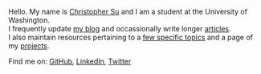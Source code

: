 

Hello. My name is [Christopher Su][1] and I am a student at the University of Washington.  
I frequently update [my blog][2] and occassionally write longer [articles][3].  
I also maintain resources pertaining to a [few specific topics][4] and a page of my [projects][8].

Find me on: [GitHub][5], [LinkedIn][6], [Twitter][7]

   [1]: http://christophersu.net/about/
   [2]: http://christophersu.net/blog/
   [3]: http://christophersu.net/articles/
   [4]: http://christophersu.net/archive/
   [5]: https://github.com/csu
   [6]: http://www.linkedin.com/in/suchristopher/
   [7]: http://twitter.com/nitrogen
   [8]: /projects/